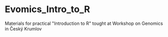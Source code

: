 # Evomics_Intro_to_R

Materials for practical "Introduction to R" tought at Workshop on Genomics in Český Krumlov
